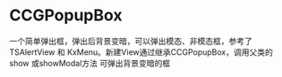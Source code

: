 # CCGPopupBox
一个简单弹出框，弹出后背景变暗，可以弹出模态、非模态框，参考了 TSAlertView 和 KxMenu。新建View通过继承CCGPopupBox，调用父类的show 或showModal方法 可弹出背景变暗的框

